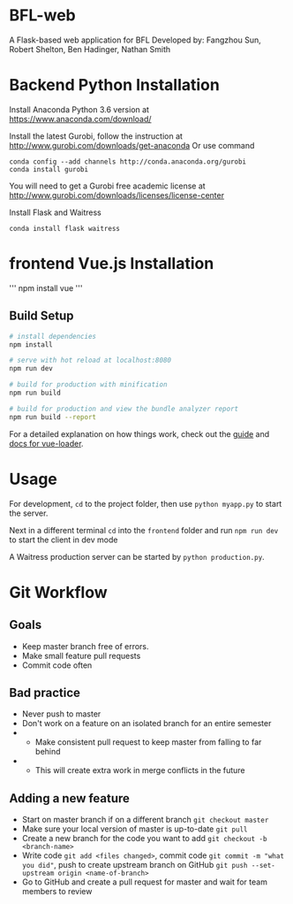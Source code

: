 # BFL-web
A Flask-based web application for BFL
Developed by: Fangzhou Sun, Robert Shelton, Ben Hadinger, Nathan Smith 

# Backend Python Installation

Install Anaconda Python 3.6 version at https://www.anaconda.com/download/

Install the latest Gurobi, follow the instruction at http://www.gurobi.com/downloads/get-anaconda
Or use command

```
conda config --add channels http://conda.anaconda.org/gurobi
conda install gurobi
```
You will need to get a Gurobi free academic license at http://www.gurobi.com/downloads/licenses/license-center

Install Flask and Waitress
```
conda install flask waitress
```
# frontend Vue.js Installation 
'''
npm install vue
'''

## Build Setup

``` bash
# install dependencies
npm install

# serve with hot reload at localhost:8080
npm run dev

# build for production with minification
npm run build

# build for production and view the bundle analyzer report
npm run build --report
```

For a detailed explanation on how things work, check out the [guide](http://vuejs-templates.github.io/webpack/) and [docs for vue-loader](http://vuejs.github.io/vue-loader).

# Usage

For development, `cd` to the project folder, then use `python myapp.py` to start the server.

Next in a different terminal `cd` into the `frontend` folder and run `npm run dev` to start the client in dev mode

A Waitress production server can be started by `python production.py`.

# Git Workflow

## Goals
- Keep master branch free of errors.
- Make small feature pull requests
- Commit code often

## Bad practice
- Never push to master
- Don't work on a feature on an isolated branch for an entire semester
- - Make consistent pull request to keep master from falling to far behind
- - This will create extra work in merge conflicts in the future

## Adding a new feature
- Start on master branch if on a different branch `git checkout master`
- Make sure your local version of master is up-to-date `git pull`
- Create a new branch for the code you want to add `git checkout -b <branch-name>`
- Write code `git add <files changed>`, commit code `git commit -m "what you did"`, 
    push to create upstream branch on GitHub `git push --set-upstream origin <name-of-branch>`
- Go to GitHub and create a pull request for master and wait for team members to review



